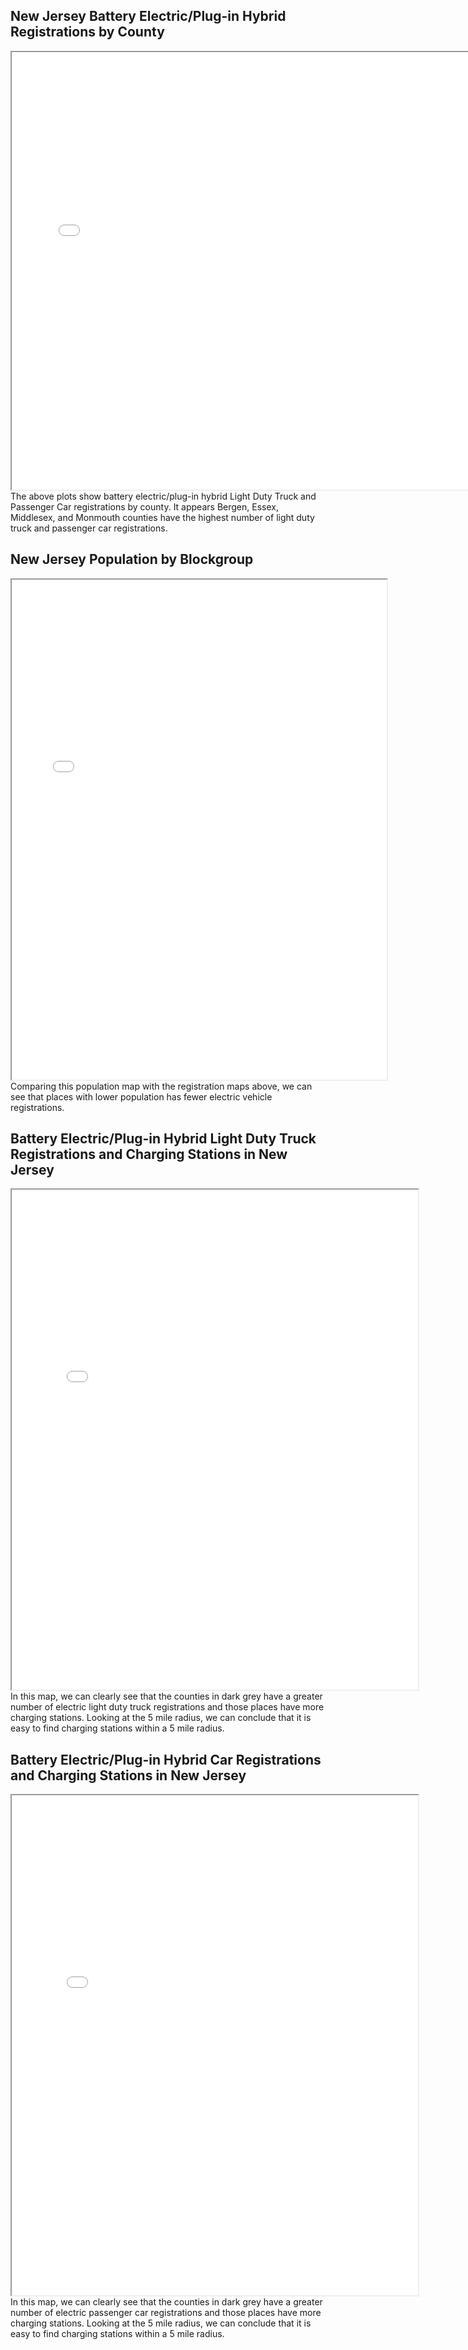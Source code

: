 ## New Jersey Battery Electric/Plug-in Hybrid Registrations by County
<iframe src='Battery_Electric_Plugin_Hybrid_registrations_in_NJ_by_County.png' width = '750' height = '700' ></iframe>
The above plots show battery electric/plug-in hybrid Light Duty Truck and Passenger Car registrations by county. It appears Bergen, Essex, Middlesex, and Monmouth counties have the highest number of light duty truck and passenger car registrations.

## New Jersey Population by Blockgroup
<iframe src='New Jersey Population by Blockgroup.png' width = '600' height = '800' ></iframe>
Comparing this population map with the registration maps above, we can see that places with lower population has fewer electric vehicle registrations. 

## Battery Electric/Plug-in Hybrid Light Duty Truck Registrations and Charging Stations in New Jersey
<iframe src='charging_stations_with_electric_light_duty_truck_registrations.html' width = '650' height = '800' ></iframe>
In this map, we can clearly see that the counties in dark grey have a greater number of electric light duty truck registrations and those places have more charging stations. Looking at the 5 mile radius, we can conclude that it is easy to find charging stations within a 5 mile radius.

## Battery Electric/Plug-in Hybrid Car Registrations and Charging Stations in New Jersey
<iframe src='charging_stations_with_electric_passenger_car_registrations.html' width = '650' height = '800' ></iframe>
In this map, we can clearly see that the counties in dark grey have a greater number of electric passenger car registrations and those places have more charging stations. Looking at the 5 mile radius, we can conclude that it is easy to find charging stations within a 5 mile radius.
